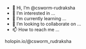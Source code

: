 - 👋 Hi, I’m @csworm-rudraksha
- 👀 I’m interested in ...
- 🌱 I’m currently learning ...
- 💞️ I’m looking to collaborate on ...
- 📫 How to reach me ...

<!---
csworm-rudraksha/csworm-rudraksha is a ✨ special ✨ repository because its `README.md` (this file) appears on your GitHub profile.
You can click the Preview link to take a look at your changes.
--->
holopin.io/@csworm_rudraksha
